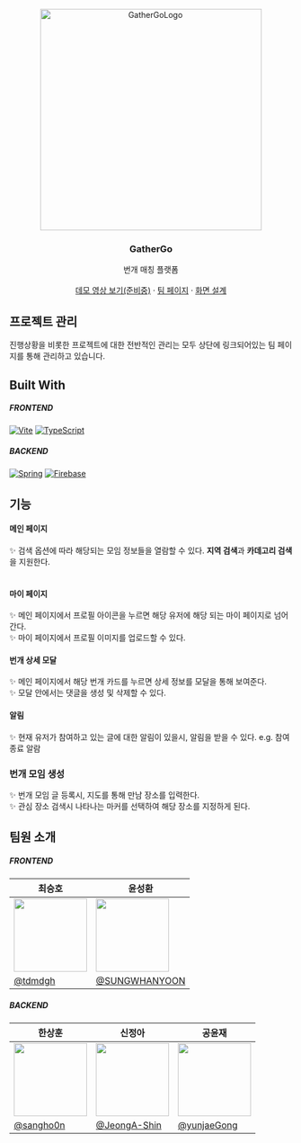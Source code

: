 
<!-- PROJECT LOGO -->
<br />
<div align="center">
  <a href="https://github.com/othneildrew/Best-README-Template">
<img width="394" alt="GatherGoLogo" src="https://user-images.githubusercontent.com/63828202/217709195-4be91489-dc44-4015-94d5-fe04e2cd883e.svg">

  </a>


<h3 align="center">GatherGo</h3>

  <p align="center">
    번개 매칭 플랫폼
    <br />
    <br />
    <a href="">데모 영상 보기(준비중)</a> ·
    <a href="https://quill-bed-0bb.notion.site/Hyundai-Web-Project-2fd7966806c54e418c89e2d38ab22b30">팀 페이지</a> ·
    <a href="https://docs.google.com/presentation/d/101pvz4olysHofRXOB_jt3_sGQii5iGU0m7y7qUaF5jo/edit?usp=sharing">화면 설계</a>
  </p>
</div>

## 프로젝트 관리
진행상황을 비롯한 프로젝트에 대한 전반적인 관리는 모두 상단에 링크되어있는 팀 페이지를 통해 관리하고 있습니다.

## Built With
##### FRONTEND
[![Vite][Vite]][Vite-url]
[![TypeScript][TypeScript]][TypeScript-url]


##### BACKEND
[![Spring][Spring]][Spring-url]
[![Firebase][Firebase]][Firebase-url]


## 기능
#### 메인 페이지
✨ 검색 옵션에 따라 해당되는 모임 정보들을 열람할 수 있다. **지역 검색**과 **카데고리 검색**을 지원한다. <br/>
<br/>

#### 마이 페이지
✨ 메인 페이지에서 프로필 아이콘을 누르면 해당 유저에 해당 되는 마이 페이지로 넘어간다.</br>
✨ 마이 페이지에서 프로필 이미지를 업로드할 수 있다. </br>

#### 번개 상세 모달
✨ 메인 페이지에서 해당 번개 카드를 누르면 상세 정보를 모달을 통해 보여준다. <br/>
✨ 모달 안에서는 댓글을 생성 및 삭제할 수 있다. <br/>

#### 알림
✨ 현재 유저가 참여하고 있는 글에 대한 알림이 있을시, 알림을 받을 수 있다. e.g. 참여 종료 알람  <br/>

### 번개 모임 생성
✨ 번개 모임 글 등록시, 지도를 통해 만남 장소를 입력한다. </br>
✨ 관심 장소 검색시 나타나는 마커를 선택하여 해당 장소를 지정하게 된다.


## 팀원 소개

##### FRONTEND 

| 최승호                                                                        |윤성환|
|----------------------------------------------------------------------------| ---- |
 | <img src="https://avatars.githubusercontent.com/u/76439502?v=4" width=130> |<img src="https://avatars.githubusercontent.com/u/35682200?v=4" width=130>|
 | [@tdmdgh](https://github.com/tdmdghn)                                      |[@SUNGWHANYOON](https://github.com/SUNGWHANYOON)|


##### BACKEND
| 한상훈                                                                        | 신정아                                                                        | 공윤재                                                                        |
|----------------------------------------------------------------------------|----------------------------------------------------------------------------|----------------------------------------------------------------------------|
| <img src="https://avatars.githubusercontent.com/u/54069713?v=4" width=130> | <img src="https://avatars.githubusercontent.com/u/63828202?v=4" width=130> | <img src="https://avatars.githubusercontent.com/u/33480561?v=4" width=130> |
| [@sangho0n](https://github.com/sangho0n)                                   | [@JeongA-Shin](https://github.com/JeongA-Shin)                             | [@yunjaeGong](https://github.com/yunjaeGong)                               |


<!-- MARKDOWN LINKS & IMAGES -->
[Vite]: https://img.shields.io/badge/vite-%23646CFF.svg?style=for-the-badge&logo=vite&logoColor=white
[Vite-url]: https://vitejs-kr.github.io/guide/
[TypeScript]: https://img.shields.io/badge/TypeScript-007ACC?style=for-the-badge&logo=typescript&logoColor=white
[TypeScript-url]: https://www.typescriptlang.org/
[Spring]: https://img.shields.io/badge/springboot-6DB33F?style=for-the-badge&logo=springboot&logoColor=white
[Spring-url]: https://spring.io/
[Firebase]: https://img.shields.io/badge/firebase-FFCA28?style=for-the-badge&logo=firebase&logoColor=white
[Firebase-url]: https://firebase.google.com/?hl=ko
